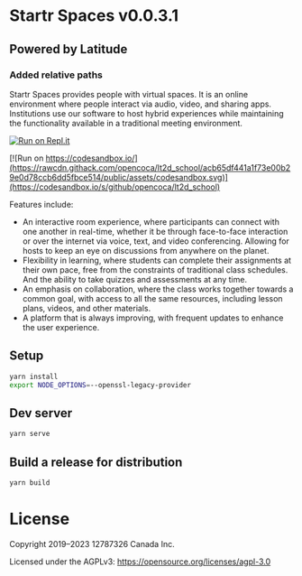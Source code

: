 # Startr Spaces v0.0.3.1
## Powered by Latitude

### Added relative paths

Startr Spaces provides people with virtual spaces. It is an online environment where people interact via audio, video, and sharing apps. Institutions use our software to host hybrid experiences while maintaining the functionality available in a traditional meeting environment. 

[![Run on Repl.it](https://repl.it/badge/github/opencoca/lt2d_school)](https://repl.it/github/opencoca/lt2d_school) 

[![Run on https://codesandbox.io/](https://rawcdn.githack.com/opencoca/lt2d_school/acb65df441a1f73e00b29e0d78ccb6dd5fbce514/public/assets/codesandbox.svg)](https://codesandbox.io/s/github/opencoca/lt2d_school)

Features include: 

*   An interactive room experience, where participants can connect with one another in real-time, whether it be through face-to-face interaction or over the internet via voice, text, and video conferencing. Allowing for hosts to keep an eye on discussions from anywhere on the planet.
*   Flexibility in learning, where students can complete their assignments at their own pace, free from the constraints of traditional class schedules. And the ability to take quizzes and assessments at any time.
*   An emphasis on collaboration, where the class works together towards a common goal, with access to all the same resources, including lesson plans, videos, and other materials.
*   A platform that is always improving, with frequent updates to enhance the user experience.

## Setup

```bash
yarn install
export NODE_OPTIONS=--openssl-legacy-provider
```


## Dev server

```bash
yarn serve
```

## Build a release for distribution

```bash
yarn build
```

# License
Copyright 2019–2023 12787326 Canada Inc.

Licensed under the AGPLv3: https://opensource.org/licenses/agpl-3.0
